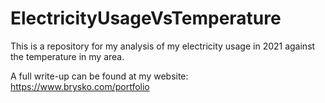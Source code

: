 # ElectricityUsageVsTemperature
This is a repository for my analysis of my electricity usage in 2021 against the temperature in my area.

A full write-up can be found at my website: https://www.brysko.com/portfolio
